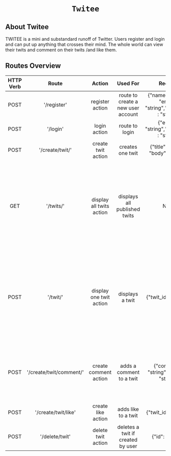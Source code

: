 <h1 align="center">
    
    Twitee
</h1>



## About Twitee

TWITEE is a mini and substandard runoff of Twitter. Users register and login and can put up
anything that crosses their mind. The whole world can view their twits and comment on their
twits /and like them. 

## Routes Overview

| HTTP Verb    | Route          | Action | Used For    | Request | Expected Response/Action |
| :---:         |     :---:      |         :---: | :---: |  :---: | :---: |
| POST   | '/register'     | register action    | route to create a new user account   | {"name": "string", "email" : "string","password" : "string"} | {"status": true,"message": "User created successfully" |
| POST | '/login'      | login action     |route to login    |{"email" : "string","password" : "string"}    | Generates an JWT authentication token and logs user into Dashboard    |
| POST | '/create/twit/'     | create twit action    | creates one twit   |{"title": "string", "body": "string"} |{ "status": true, "message": "Twit created successfully"} |
| GET | '/twits/'     | display all twits action    | displays all published twits   |None | { "_id": "string", "title": "string", "body": "string", "user_id": "string", "comments": [{ "user_id": "string", "text": "string", "date": "Tue Jan 04 2022 02:46:15 GMT+0100 (West Africa Standard Time)", "_id": "61d3a6e890d9947ad51483f8"}],"likes": ["user_id": "61d32eaed40111ba285de0dd","date": "Tue Jan 04 2022 03:07:42 GMT+0100 (West Africa Standard Time)", "_id": "string],  "createdAt": "2022-01-04T00:26:55.939Z","updatedAt": "2022-01-04T02:07:43.129Z"}] |
| POST | '/twit/'     | display one twit action    | displays a twit   | {"twit_id": "string"} | { "_id": "string", "title": "string", "body": "string", "user_id": "string", "comments": [{ "user_id": "string", "text": "string", "date": "Tue Jan 04 2022 02:46:15 GMT+0100 (West Africa Standard Time)", "_id": "61d3a6e890d9947ad51483f8"}],"likes": ["user_id": "61d32eaed40111ba285de0dd","date": "Tue Jan 04 2022 03:07:42 GMT+0100 (West Africa Standard Time)", "_id": "string],  "createdAt": "2022-01-04T00:26:55.939Z","updatedAt": "2022-01-04T02:07:43.129Z"} |
| POST | '/create/twit/comment/' | create comment action     |adds a comment to a twit    | {"comment": "string", "twit_id": "string"} |{"_id": "string", "title": "string", "body": "string", "user_id": "string", "comments": [{ "user_id": "string","text": "string", "date": "Mon Jan 03 2022 20:53:25 GMT+0100 (West Africa Standard Time)", "_id": "string"}], "likes": [], "createdAt": "2022-01-03T19:51:25.281Z", "updatedAt": "2022-01-03T19:53:26.542Z"} |
| POST   | '/create/twit/like'     | create like action    | adds like to a twit   | {"twit_id": "string"}    | { "status": true, "message": "Twit liked successfully"}    |
| POST    | '/delete/twit'      | delete twit action     | deletes a twit if created by user    |{"id": "string"}    |{ "status": true, "message": "Twit deleted successfully"}    |

